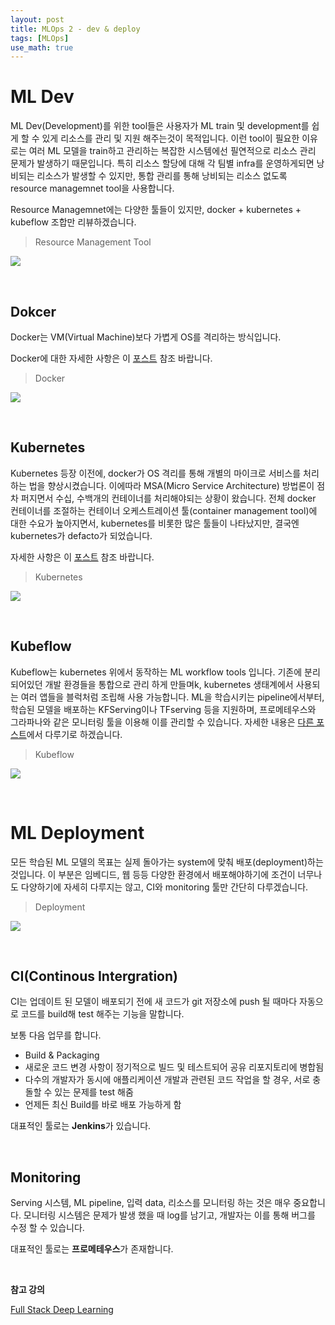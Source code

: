 ```yaml
---
layout: post
title: MLOps 2 - dev & deploy
tags: [MLOps]
use_math: true
---
```


# ML Dev

ML Dev(Development)를 위한 tool들은 사용자가 ML train 및 development를 쉽게 할 수 있게 리소스를 관리 및 지원 해주는것이 목적입니다. 이런 tool이 필요한 이유로는 여러 ML 모델을 train하고 관리하는 복잡한 시스템에선 필연적으로 리소스 관리 문제가 발생하기 때문입니다. 특히 리소스 할당에 대해 각 팀별 infra를 운영하게되면 낭비되는 리소스가 발생할 수 있지만, 통합 관리를 통해 낭비되는 리소스 없도록 resource managemnet tool을 사용합니다. 

Resource Managemnet에는 다양한 툴들이 있지만, docker + kubernetes + kubeflow 조합만 리뷰하겠습니다. 

>  Resource Management Tool

![](https://user-images.githubusercontent.com/31475037/94698935-bdc7a700-0374-11eb-8a34-6fce194aa790.PNG)

<br>

## Dokcer

Docker는 VM(Virtual Machine)보다 가볍게 OS를 격리하는 방식입니다.  

Docker에 대한 자세한 사항은 이 [포스트](https://chacha95.github.io/2020-06-07-Docker_Kubernetes1/) 참조 바랍니다.

> Docker

![](https://user-images.githubusercontent.com/31475037/92835760-971dec80-f416-11ea-848c-97eb1119a7c1.png)

<br>

## Kubernetes

Kubernetes 등장 이전에, docker가 OS 격리를 통해 개별의 마이크로 서비스를 처리하는 법을 향상시켰습니다. 이에따라 MSA(Micro Service Architecture) 방법론이 점차 퍼지면서 수십, 수백개의 컨테이너를 처리해야되는 상황이 왔습니다. 전체 docker 컨테이너를 조절하는 컨테이너 오케스트레이션 툴(container management tool)에 대한 수요가 높아지면서, kubernetes를 비롯한 많은 툴들이 나타났지만, 결국엔 kubernetes가 defacto가 되었습니다. 

자세한 사항은 이 [포스트](https://chacha95.github.io/2020-08-09-Docker_Kubernetes2/) 참조 바랍니다.

> Kubernetes

![](https://user-images.githubusercontent.com/31475037/92835758-96855600-f416-11ea-9643-506c8fbee134.png)

<br>

## Kubeflow

Kubeflow는 kubernetes 위에서 동작하는 ML workflow tools 입니다. 기존에 분리되어있던 개발 환경들을 통합으로 관리 하게 만들며k, kubernetes 생태계에서 사용되는 여러 앱들을 블럭처럼 조립해 사용 가능합니다. ML을 학습시키는 pipeline에서부터, 학습된 모델을 배포하는 KFServing이나 TFserving 등을 지원하며, 프로메테우스와 그라파나와 같은 모니터링 툴을 이용해 이를 관리할 수 있습니다. 자세한 내용은 [다른 포스트](https://chacha95.github.io/2020-10-03-Docker_Kubernetes7/)에서 다루기로 하겠습니다.

> Kubeflow

![](https://user-images.githubusercontent.com/31475037/92835754-95542900-f416-11ea-90ed-5f6cba666f31.png)

<br>

# ML Deployment

모든 학습된 ML 모델의 목표는 실제 돌아가는 system에 맞춰 배포(deployment)하는 것입니다. 이 부분은 임베디드, 웹 등등 다양한 환경에서 배포해야하기에 조건이 너무나도 다양하기에 자세히 다루지는 않고, CI와 monitoring 툴만 간단히 다루겠습니다.

> Deployment

![](https://user-images.githubusercontent.com/31475037/95016201-6b47fc80-068c-11eb-8f46-0ecff7bfff3a.PNG)

<br>

## CI(Continous Intergration)

CI는 업데이트 된 모델이 배포되기 전에 새 코드가 git 저장소에 push 될 때마다 자동으로 코드를 build해 test 해주는 기능을 말합니다.

보통 다음 업무를 합니다. 

- Build & Packaging
- 새로운 코드 변경 사항이 정기적으로 빌드 및 테스트되어 공유 리포지토리에 병합됨
- 다수의 개발자가 동시에 애플리케이션 개발과 관련된 코드 작업을 할 경우, 서로 충돌할 수 있는 문제를 test 해줌
- 언제든 최신 Build를 바로 배포 가능하게 함

대표적인 툴로는 **Jenkins**가 있습니다.

<br>

## Monitoring

Serving 시스템, ML pipeline, 입력 data, 리소스를 모니터링 하는 것은 매우 중요합니다. 모니터링 시스템은 문제가 발생 했을 때 log를 남기고, 개발자는 이를 통해 버그를 수정 할 수 있습니다.

대표적인 툴로는 **프로메테우스**가 존재합니다.

<br>

**참고 강의**

[Full Stack Deep Learning](https://course.fullstackdeeplearning.com/)